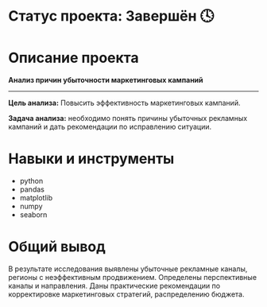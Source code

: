 # Статус проекта: Завершён 🕓

# Описание проекта

**Анализ причин убыточности маркетинговых кампаний**
_______________________________________________________________________________________________________________________________________________________________________________________________


**Цель анализа:** Повысить эффективность маркетинговых кампаний.

**Задача анализа:** необходимо понять причины убыточных рекламных кампаний и дать рекомендации по исправлению ситуации.

# Навыки и инструменты
* python
* pandas
* matplotlib
* numpy
* seaborn

# Общий вывод
В результате исследования выявлены убыточные рекламные каналы, регионы с неэффективным продвижением. 
Определены перспективные каналы и направления.
Даны практические рекомендации по корректировке маркетинговых стратегий, распределению бюджета.

